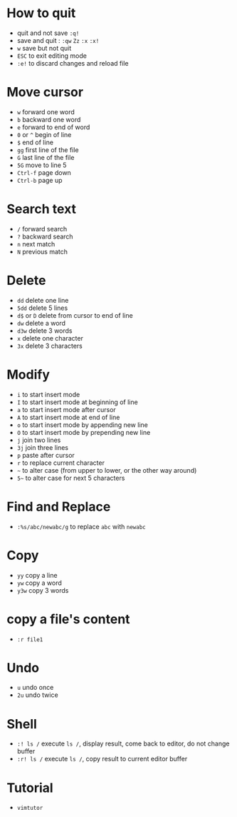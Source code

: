 # How to quit
* quit and not save `:q!`
* save and quit : `:qw`  `Zz` `:x` `:x!`
* `w` save but not quit
* `ESC` to exit editing mode
* `:e!` to discard changes and reload file

# Move cursor
* `w` forward one word
* `b` backward one word
* `e` forward to end of word
* `0` or `^` begin of line
* `$` end of line
* `gg` first line of the file
* `G` last line of the file
* `5G` move to line 5
* `Ctrl-f` page down
* `Ctrl-b` page up

# Search text
* `/` forward search
* `?` backward search
* `n` next match
* `N` previous match

# Delete
* `dd` delete one line
* `5dd` delete 5 lines
* `d$` or `D` delete from cursor to end of line
* `dw` delete a word
* `d3w` delete 3 words
* `x` delete one character
* `3x` delete 3 characters

# Modify
* `i` to start insert mode
* `I` to start insert mode at beginning of line
* `a` to start insert mode after cursor
* `A` to start insert mode at end of line
* `o` to start insert mode by appending new line
* `O` to start insert mode by prepending new line
* `j` join two lines
* `3j` join three lines
* `p` paste after cursor
* `r` to replace current character
* `~` to alter case (from upper to lower, or the other way around)
* `5~` to alter case for next 5 characters

# Find and Replace
* `:%s/abc/newabc/g` to replace `abc` with `newabc`

# Copy
* `yy` copy a line
* `yw` copy a word
* `y3w` copy 3 words

# copy a file's content
* `:r file1`

# Undo
* `u` undo once
* `2u` undo twice

# Shell
* `:! ls /` execute `ls /`, display result, come back to editor, do not change buffer
* `:r! ls /` execute `ls /`, copy result to current editor buffer

# Tutorial
* `vimtutor`
